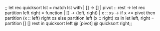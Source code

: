 


;;
let rec quicksort lst = 
  match lst with
  | [] -> []
  | pivot :: rest ->
    let rec partition left right = function
      | [] -> (left, right)
      | x :: xs ->
        if x <= pivot then
          partition (x :: left) right xs
        else
          partition left (x :: right) xs
    in
    let left, right = partition [] [] rest in
    quicksort left
    @ [pivot]
    @ quicksort right;;
    